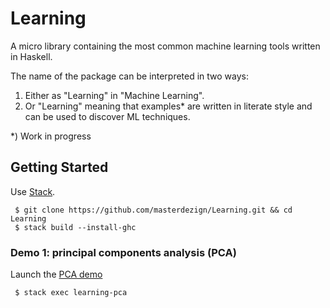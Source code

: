 # Learning

A micro library containing the most common machine learning tools
written in Haskell.

The name of the package can be interpreted in two ways:

1. Either as "Learning" in "Machine Learning".
2. Or "Learning" meaning that examples* are written
in literate style and can be used to discover ML techniques.

*) Work in progress


## Getting Started

Use [Stack](http://haskellstack.org).

     $ git clone https://github.com/masterdezign/Learning.git && cd Learning
     $ stack build --install-ghc

### Demo 1: principal components analysis (PCA)

Launch the [PCA demo](https://github.com/masterdezign/Learning/blob/master/app/MainPCA.lhs)

     $ stack exec learning-pca
